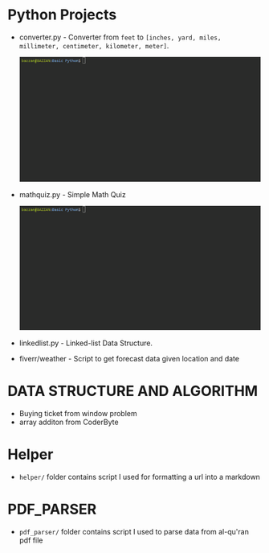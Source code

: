 
# Python Projects
    
- converter.py - Converter from `feet` to `[inches, yard, miles, millimeter, centimeter, kilometer, meter]`.

    ![example](/assets/converter.gif)

- mathquiz.py - Simple Math Quiz

    ![example](/assets/mathquiz.gif)

- linkedlist.py - Linked-list Data Structure.

- fiverr/weather - Script to get forecast data given location and date


# DATA STRUCTURE AND ALGORITHM

- Buying ticket from window problem
- array additon from CoderByte

# Helper

- `helper/` folder contains script I used for formatting a url into a markdown

# PDF_PARSER

- `pdf_parser/` folder contains script I used to parse data from al-qu'ran pdf file

